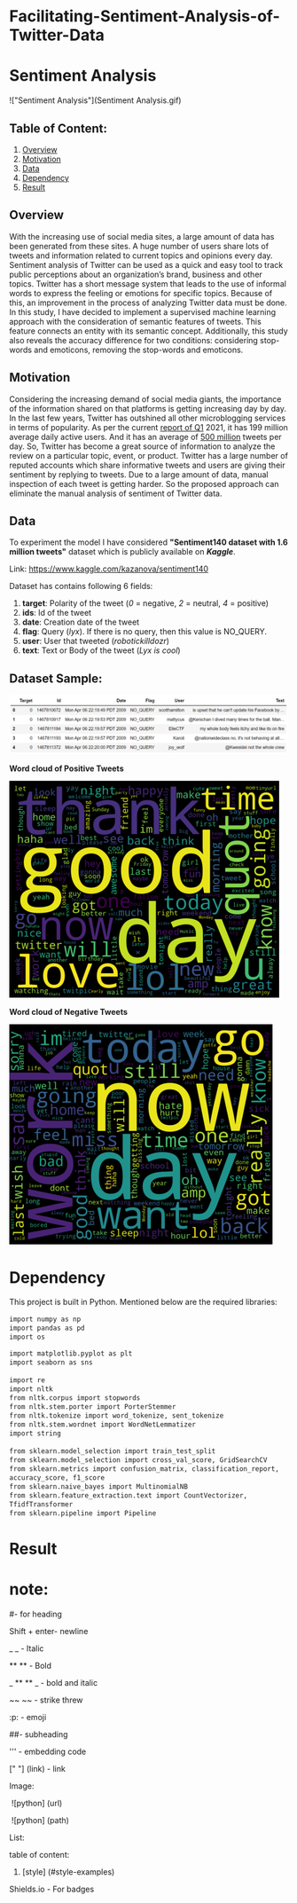 # Facilitating-Sentiment-Analysis-of-Twitter-Data



# Sentiment Analysis

!["Sentiment Analysis"](Sentiment Analysis.gif)

## Table of Content:

1. [Overview](#overview)
2. [Motivation](#motivation)
3. [Data](#data)
4. [Dependency](#dependency) 
5. [Result](#result)

## Overview

With the increasing use of social media sites, a large amount of data has been generated from these sites. A huge number of users share lots of tweets and information related to current topics and opinions every day. Sentiment analysis of Twitter can be used as a quick and easy tool to track public perceptions about an organization’s brand, business and other topics. Twitter has a short message system that leads to the use of informal words to express the feeling or emotions for specific topics. Because of this, an improvement in the process of analyzing Twitter data must be done. In this study, I have decided to implement a supervised machine learning approach with the consideration of semantic features of tweets. This feature connects an entity with its semantic concept. Additionally, this study also reveals the accuracy difference for two conditions: considering stop-words and emoticons, removing the stop-words and emoticons.

## Motivation

Considering the increasing demand of social media giants, the importance of the information shared on that platforms is getting increasing day by day. In the last few years, Twitter has outshined all other microblogging services in terms of popularity. As per the current [report of Q1](https://www.businessofapps.com/data/twitter-statistics/) 2021, it has 199 million average daily active users. And it has an average of [500 million](https://www.oberlo.in/blog/twitter-statistics) tweets per day. So, Twitter has become a great source of information to analyze the review on a particular topic, event, or product. Twitter has a large number of reputed accounts which share informative tweets and users are giving their sentiment by replying to tweets. Due to a large amount of data, manual inspection of each tweet is getting harder. So the proposed approach can eliminate the manual analysis of sentiment of Twitter data. 

## Data

To experiment the model I have considered **"Sentiment140 dataset with 1.6 million tweets"** dataset which is publicly available on _**Kaggle**_.

Link: https://www.kaggle.com/kazanova/sentiment140

Dataset has contains following 6 fields:

1. **target**: Polarity of the tweet (*0* = negative, *2* = neutral, *4* = positive)
2. **ids**: Id of the tweet
3. **date**: Creation date of the tweet
4. **flag**: Query (*lyx*). If there is no query, then this value is NO_QUERY.
5. **user**: User that tweeted (*robotickilldozr*)
6. **text**: Text or Body of the tweet (*Lyx is cool*)

## Dataset Sample:

![Data](Data-Sample.png)

**Word cloud of Positive Tweets**

![Positive Words](Positive-Words.png)

**Word cloud of Negative Tweets**

![Negative Words](Negative-Words.png)



# Dependency

This project is built in Python. Mentioned below are the required libraries:

```
import numpy as np 
import pandas as pd 
import os
```

``` 
import matplotlib.pyplot as plt
import seaborn as sns

import re
import nltk
from nltk.corpus import stopwords
from nltk.stem.porter import PorterStemmer
from nltk.tokenize import word_tokenize, sent_tokenize
from nltk.stem.wordnet import WordNetLemmatizer
import string

from sklearn.model_selection import train_test_split
from sklearn.model_selection import cross_val_score, GridSearchCV
from sklearn.metrics import confusion_matrix, classification_report, accuracy_score, f1_score
from sklearn.naive_bayes import MultinomialNB
from sklearn.feature_extraction.text import CountVectorizer, TfidfTransformer
from sklearn.pipeline import Pipeline
```




# Result 



# note:

#- for heading 

Shift + enter- newline

_ _ - Italic

** ** - Bold

_ ** ** _  - bold and italic

~~ ~~ - strike threw

:p: - emoji

##- subheading

''' - embedding code

[" "]  (link) -     link

Image: 

​		![python] (url)

​		![python] (path)	

List:

table of content:

1. [style] (#style-examples)



Shields.io - For badges

